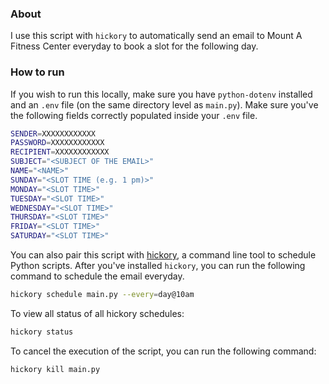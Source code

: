 ### About
I use this script with `hickory` to automatically send an email to Mount A Fitness Center everyday to book a slot for the following day.

### How to run

If you wish to run this locally, make sure you have `python-dotenv` installed and an `.env` file (on the same directory level as `main.py`). Make sure you've the following fields correctly populated inside your `.env` file.

```sh
SENDER=XXXXXXXXXXXX
PASSWORD=XXXXXXXXXXXX
RECIPIENT=XXXXXXXXXXXX
SUBJECT="<SUBJECT OF THE EMAIL>"
NAME="<NAME>"
SUNDAY="<SLOT TIME (e.g. 1 pm)>"
MONDAY="<SLOT TIME>"
TUESDAY="<SLOT TIME>"
WEDNESDAY="<SLOT TIME>"
THURSDAY="<SLOT TIME>"
FRIDAY="<SLOT TIME>"
SATURDAY="<SLOT TIME>"
```

You can also pair this script with [hickory](https://github.com/maxhumber/hickory), a command line tool to schedule Python scripts. After you've installed `hickory`, you can run the following command to schedule the email everyday.

````sh
hickory schedule main.py --every=day@10am
````

To view all status of all hickory schedules:

```sh
hickory status
```

To cancel the execution of the script, you can run the following command:

```sh
hickory kill main.py
````